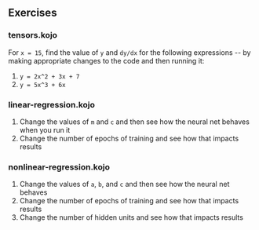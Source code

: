 ## Exercises

### tensors.kojo
For `x = 15`, find the value of `y` and `dy/dx` for the following expressions -- by making appropriate changes to the code and then running it:
1. `y = 2x^2 + 3x + 7`
2. `y = 5x^3 + 6x`

### linear-regression.kojo
1. Change the values of `m` and `c` and then see how the neural net behaves when you run it
2. Change the number of epochs of training and see how that impacts results

### nonlinear-regression.kojo
1. Change the values of `a`, `b`, and `c` and then see how the neural net behaves
2. Change the number of epochs of training and see how that impacts results
3. Change the number of hidden units and see how that impacts results
